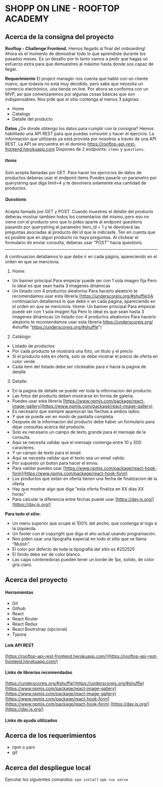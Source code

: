 # SHOPP ON LINE  - ROOFTOP ACADEMY

## Acerca de la consigna del proyecto
**Rooftop - Challenge Frontend.**
Hemos llegado al final del onboarding!
Ahora es el momento de demostrar todo lo que aprendiste durante los pasados meses.
Es un desafio por lo tanto vamos a pedir que hagas un esfuerzo extra para que demuestres al máximo hasta donde sos capaz de llegar.

**Requerimiento**
El project manager nos cuenta que habló con un cliente nuevo, que todavía no está muy
decidido, pero sabe que necesita un comercio electrónico, una tienda on line. Por ahora se conforma con un MVP, así que comenzaremos por algunas cosas básicas que son indispensables. Nos pide que el sitio contenga al menos 3 páginas:
- Home
- Catalogo
- Detalle del producto

**Datos**
¿De donde obtengo los datos para cumplir con la consigna?
Hemos habilitado una API REST para que puedas consumir y hacer el ejercicio.
La información que utilizarás ya está provista por nosotros a través de una API REST.
La API se encuentra en el dominio https://rooftop-api-rest-frontend.herokuapp.com
Dispones de 2 endpoints: `items` y `questions`.
##### Items
Solo acepta llamadas por GET.
Para hacer los ejercicios de datos de productos deberas usar el endpoint items
Puedes pasarle un parametro por querystring que diga limit=4 y te devolvera
solamente esa cantidad de productos.
##### Questions
Acepta llamads por GET y POST.
Cuando muestres el detalle del producto deberas mostrar tambien todos los
comentarios del mismo, pero eso no viene con el producto sino que lo pides aparte al
endpoint questions pasando por querystring el parametro item_id = 1 y te devolverá
las preguntas asociadas al producto del id que le indicaste. Ten en cuenta que es posible
que en algun producto no haya preguntas.
Al clickear el formulario de enviar consulta, deberas usar "POST" hacia questions.

------------

A continuacion detallamos lo que debe ir en cada página, apareciendo en el orden en que se menciona.

1) Home:
- Un banner principal
Para empezar puede ser con 1 sola imagen fija
Pero lo ideal es que sean hasta 3 imagenes dinámicas
- Un listado con 4 productos aleatorios
Para hacerlo aleatorio te recomendamos usar esta libreria [https://underscorejs.org/#shuffle](A continuacion detallamos lo que debe ir en cada página, apareciendo en el orden en que se menciona. Home: Un banner principal Para empezar puede ser con 1 sola imagen fija Pero lo ideal es que sean hasta 3 imagenes dinámicas Un listado con 4 productos aleatorios Para hacerlo aleatorio te recomendamos usar esta libreria https://underscorejs.org/ #shuffle "https://underscorejs.org/#shuffle")

2) Catálogo:
- Listado de productos
- Por cada producto se mostrará una foto, un titulo y el precio
- Si el producto está en oferta, solo se debe mostrar el precio de oferta en color verde
- Cada item del listado debe ser clickeable para ir hacia la pagina de detalle

3) Detalle:
- En la pagina de detalle se puede ver toda la informacion del producto.
- Las fotos del producto deben mostrarse en forma de galería.
- Puedes usar esta librería [https://www.npmjs.com/package/react-image-gallery](https://www.npmjs.com/package/react-image-gallery)
- Es necesario que siempre aparezcan las flechas a ambos lados.
- Y que se pueda ver en modo de pantalla completa.
- Despues de la informacion del producto debe haber un formulario para dejar consultas
acerca del producto.
- Solo es necesario un campo de texto grande para el mensaje de la consulta.
- Aqui se necesita validar que el mensaje contenga entre 10 y 500 caracteres.
- Y un campo de texto para el email.
- Aqui se necesita validar que el texto sea un email valido.
- Por supuesto un boton para hacer el envio.
- Para validar puedes usar [https://www.npmjs.com/package/react-hook-form](https://www.npmjs.com/package/react-hook-form)
- Los productos que estan en oferta tienen una fecha de finalizacion de la oferta
- Hay que mostrar algo que diga "esta oferta finaliza en XX dias XX horas"
- Para calcular la diferencia entre fechas puede usar [https://day.js.org/](https://day.js.org/)

**Para todo el sitio:**
- Un menu superior que ocupe el 100% del ancho, que contenga el logo a la izquierda.
- Un footer con el copyright que diga el año actual usando programación.
- Nos piden usar una tipografía especial en todo el sitio que se llama "Mulish".
- El color por defecto de toda la tipografía del sitio es #252525
- El fondo debe ser de color blanco.
- Las cajas contenedoras pueden tener un borde de 1px, solido, de color gris claro.

## Acerca del proyecto
#### Herramientas
- Git
- Github
- React
- React Router
- React Redux
- React Bootrstrap (opcional)
- Typora

#### Link API REST
[https://rooftop-api-rest-frontend.herokuapp.com/](https://rooftop-api-rest-frontend.herokuapp.com/)

#### Links de librerías recomendadas
[https://underscorejs.org/#shuffle](https://underscorejs.org/#shuffle)
[https://www.npmjs.com/package/react-image-gallery](https://www.npmjs.com/package/react-image-gallery)
[https://www.npmjs.com/package/react-hook-form](https://www.npmjs.com/package/react-hook-form)
[https://day.js.org/](https://day.js.org/)

#### Links de ayuda utilizados

## Acerca de los requerimientos
- npm o yarn
- git

## Acerca del despliegue local
Ejecutar los siguientes comandos:
`npm install`
`npm run serve`
